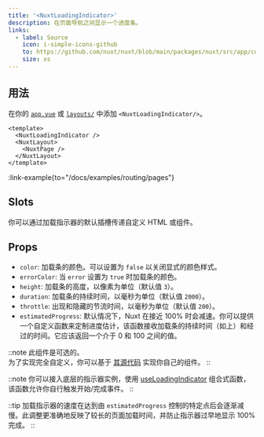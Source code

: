 ```yaml
---
title: '<NuxtLoadingIndicator>'
description: 在页面导航之间显示一个进度条。
links:
  - label: Source
    icon: i-simple-icons-github
    to: https://github.com/nuxt/nuxt/blob/main/packages/nuxt/src/app/components/nuxt-loading-indicator.ts
    size: xs
---
```


## 用法

在你的 [`app.vue`](/docs/guide/directory-structure/app) 或 [`layouts/`](/docs/guide/directory-structure/layouts) 中添加 `<NuxtLoadingIndicator/>`。

```vue [app.vue]
<template>
  <NuxtLoadingIndicator />
  <NuxtLayout>
    <NuxtPage />
  </NuxtLayout>
</template>
```

:link-example{to="/docs/examples/routing/pages"}

## Slots

你可以通过加载指示器的默认插槽传递自定义 HTML 或组件。

## Props

- `color`: 加载条的颜色。可以设置为 `false` 以关闭显式的颜色样式。
- `errorColor`: 当 `error` 设置为 `true` 时加载条的颜色。
- `height`: 加载条的高度，以像素为单位（默认值 `3`）。
- `duration`: 加载条的持续时间，以毫秒为单位（默认值 `2000`）。
- `throttle`: 出现和隐藏的节流时间，以毫秒为单位（默认值 `200`）。
- `estimatedProgress`: 默认情况下，Nuxt 在接近 100% 时会减速。你可以提供一个自定义函数来定制进度估计，该函数接收加载条的持续时间（如上）和经过的时间。它应该返回一个介于 0 和 100 之间的值。

::note
此组件是可选的。<br>
为了实现完全自定义，你可以基于 [其源代码](https://github.com/nuxt/nuxt/blob/main/packages/nuxt/src/app/components/nuxt-loading-indicator.ts) 实现你自己的组件。
::

::note
你可以接入底层的指示器实例，使用 [useLoadingIndicator](/docs/api/composables/use-loading-indicator) 组合式函数，该函数允许你自行触发开始/完成事件。
::

::tip
加载指示器的速度在达到由 `estimatedProgress` 控制的特定点后会逐渐减慢。此调整更准确地反映了较长的页面加载时间，并防止指示器过早地显示 100% 完成。
::
